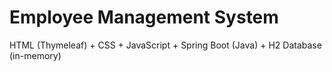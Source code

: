 # Employee Management System
HTML (Thymeleaf) + CSS + JavaScript + Spring Boot (Java) + H2 Database (in-memory)
